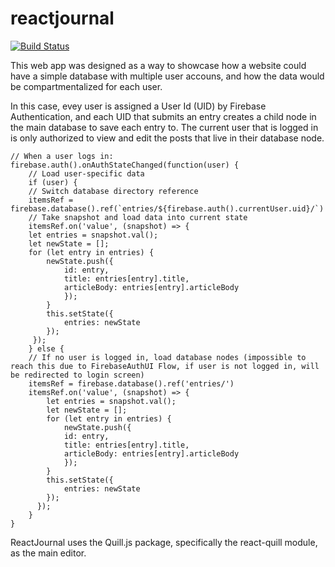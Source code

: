 # reactjournal
[![Build Status](https://travis-ci.com/scotch115/reactjournal.svg?branch=master)](https://travis-ci.com/scotch115/reactjournal)

This web app was designed as a way to showcase how a website could have a simple database with multiple user accouns, and how the data would be compartmentalized for each user.

In this case, evey user is assigned a User Id (UID) by Firebase Authentication, and each UID that submits an entry creates a child node in the main database to save each entry to. The current user that is logged in is only authorized to view and edit the posts that live in their database node.

```
// When a user logs in:
firebase.auth().onAuthStateChanged(function(user) {
	// Load user-specific data
	if (user) {
	// Switch database directory reference
	itemsRef = firebase.database().ref(`entries/${firebase.auth().currentUser.uid}/`)
	// Take snapshot and load data into current state
	itemsRef.on('value', (snapshot) => {
	let entries = snapshot.val();
	let newState = [];
	for (let entry in entries) {
		newState.push({
			id: entry,
			title: entries[entry].title,
			articleBody: entries[entry].articleBody
			});
		}
		this.setState({
			entries: newState
		});
	 });
	} else {
	// If no user is logged in, load database nodes (impossible to reach this due to FirebaseAuthUI Flow, if user is not logged in, will be redirected to login screen)
	itemsRef = firebase.database().ref('entries/')
	itemsRef.on('value', (snapshot) => {
		let entries = snapshot.val();
		let newState = [];
		for (let entry in entries) {
			newState.push({
			id: entry,
			title: entries[entry].title,
			articleBody: entries[entry].articleBody
			});
		}
		this.setState({
			entries: newState
		});
	  });
	}
}
```

ReactJournal uses the Quill.js package, specifically the react-quill module, as the main editor.


